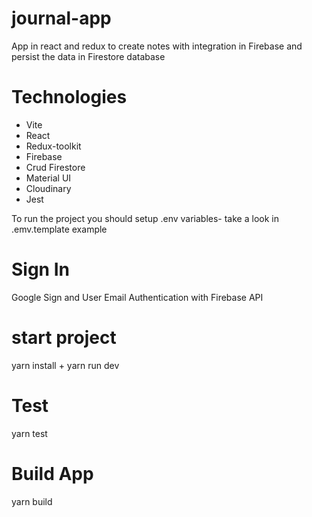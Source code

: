# journal-app

App in react and redux to create notes with integration in Firebase and persist the data in Firestore database 

# Technologies #

- Vite
- React
- Redux-toolkit
- Firebase
- Crud Firestore
- Material UI 
- Cloudinary
- Jest

 
To run the project you should setup .env variables- take a look in .emv.template example

# Sign In
Google Sign and User Email Authentication with Firebase API

# start project 

yarn install + yarn run dev

# Test

yarn test

# Build App

yarn build


